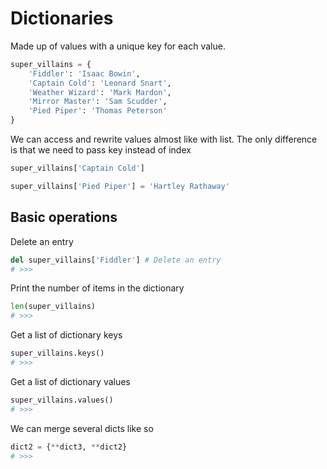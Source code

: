 # Dictionaries

Made up of values with a unique key for each value.

```python
super_villains = {
    'Fiddler': 'Isaac Bowin',
    'Captain Cold': 'Leonard Snart',
    'Weather Wizard': 'Mark Mardon',
    'Mirror Master': 'Sam Scudder',
    'Pied Piper': 'Thomas Peterson'
}
```

We can access and rewrite values almost like with list. The only difference is that we need to pass key instead of index

```python
super_villains['Captain Cold']

super_villains['Pied Piper'] = 'Hartley Rathaway'
```

## Basic operations

Delete an entry

```python
del super_villains['Fiddler'] # Delete an entry
# >>>
```

Print the number of items in the dictionary

```python
len(super_villains)
# >>>
```

Get a list of dictionary keys

```python
super_villains.keys()
# >>>
```

Get a list of dictionary values

```python
super_villains.values()
# >>>
```

We can merge several dicts like so

```python
dict2 = {**dict3, **dict2}
# >>>
```
